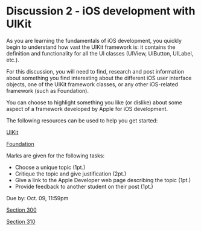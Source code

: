 # Discussion 2 - iOS development with UIKit

As you are learning the fundamentals of iOS development, you quickly begin to understand how vast the UIKit framework is: it contains the definition and functionality for all the UI classes (UIView, UIButton, UILabel, etc.).

For this discussion, you will need to find, research and post information about something you find interesting about the different iOS user interface objects, one of the UIKit framework classes, or any other iOS-related framework (such as Foundation).

You can choose to highlight something you like (or dislike) about some aspect of a framework developed by Apple for iOS development.

The following resources can be used to help you get started:

[UIKit](https://developer.apple.com/documentation/uikit)

[Foundation](https://developer.apple.com/documentation/foundation)

Marks are given for the following tasks:

- Choose a unique topic (1pt.)
- Critique the topic and give justification (2pt.)
- Give a link to the Apple Developer web page describing the topic (1pt.)
- Provide feedback to another student on their post (1pt.)

Due by: Oct. 09, 11:59pm

[Section 300](https://brightspace.algonquincollege.com/d2l/home/282607)

[Section 310](https://brightspace.algonquincollege.com/d2l/home/282608)

